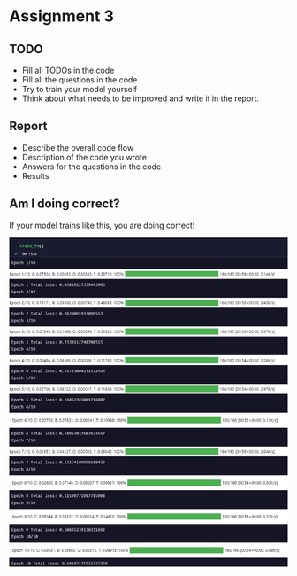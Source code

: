# Assignment 3

## TODO
- Fill all TODOs in the code
- Fill all the questions in the code
- Try to train your model yourself
- Think about what needs to be improved and write it in the report.

## Report
- Describe the overall code flow
- Description of the code you wrote
- Answers for the questions in the code
- Results


## Am I doing correct?
If your model trains like this, you are doing correct! 

![](Assignment3.png)